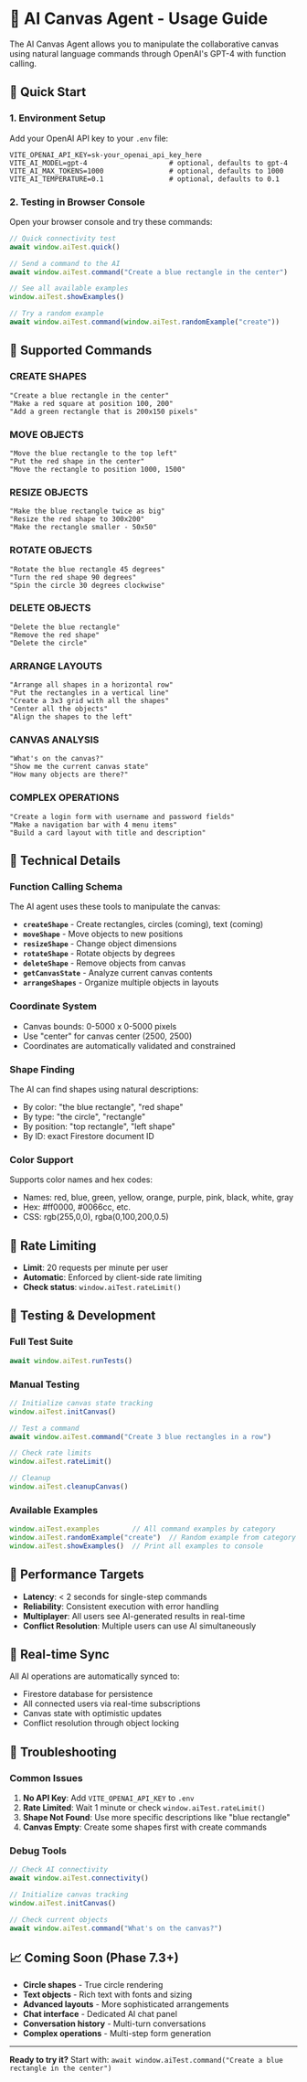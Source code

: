 # 🤖 AI Canvas Agent - Usage Guide

The AI Canvas Agent allows you to manipulate the collaborative canvas using natural language commands through OpenAI's GPT-4 with function calling.

## 🚀 Quick Start

### 1. Environment Setup

Add your OpenAI API key to your `.env` file:

```env
VITE_OPENAI_API_KEY=sk-your_openai_api_key_here
VITE_AI_MODEL=gpt-4                    # optional, defaults to gpt-4
VITE_AI_MAX_TOKENS=1000                # optional, defaults to 1000  
VITE_AI_TEMPERATURE=0.1                # optional, defaults to 0.1
```

### 2. Testing in Browser Console

Open your browser console and try these commands:

```javascript
// Quick connectivity test
await window.aiTest.quick()

// Send a command to the AI
await window.aiTest.command("Create a blue rectangle in the center")

// See all available examples
window.aiTest.showExamples()

// Try a random example
await window.aiTest.command(window.aiTest.randomExample("create"))
```

## 🎨 Supported Commands

### CREATE SHAPES
```
"Create a blue rectangle in the center"
"Make a red square at position 100, 200"
"Add a green rectangle that is 200x150 pixels"
```

### MOVE OBJECTS
```
"Move the blue rectangle to the top left"
"Put the red shape in the center"
"Move the rectangle to position 1000, 1500"
```

### RESIZE OBJECTS
```
"Make the blue rectangle twice as big"
"Resize the red shape to 300x200"
"Make the rectangle smaller - 50x50"
```

### ROTATE OBJECTS
```
"Rotate the blue rectangle 45 degrees"
"Turn the red shape 90 degrees"
"Spin the circle 30 degrees clockwise"
```

### DELETE OBJECTS
```
"Delete the blue rectangle"
"Remove the red shape"
"Delete the circle"
```

### ARRANGE LAYOUTS
```
"Arrange all shapes in a horizontal row"
"Put the rectangles in a vertical line"  
"Create a 3x3 grid with all the shapes"
"Center all the objects"
"Align the shapes to the left"
```

### CANVAS ANALYSIS
```
"What's on the canvas?"
"Show me the current canvas state"
"How many objects are there?"
```

### COMPLEX OPERATIONS
```
"Create a login form with username and password fields"
"Make a navigation bar with 4 menu items"
"Build a card layout with title and description"
```

## 🔧 Technical Details

### Function Calling Schema

The AI agent uses these tools to manipulate the canvas:

- **`createShape`** - Create rectangles, circles (coming), text (coming)
- **`moveShape`** - Move objects to new positions
- **`resizeShape`** - Change object dimensions
- **`rotateShape`** - Rotate objects by degrees
- **`deleteShape`** - Remove objects from canvas
- **`getCanvasState`** - Analyze current canvas contents
- **`arrangeShapes`** - Organize multiple objects in layouts

### Coordinate System

- Canvas bounds: 0-5000 x 0-5000 pixels
- Use "center" for canvas center (2500, 2500)
- Coordinates are automatically validated and constrained

### Shape Finding

The AI can find shapes using natural descriptions:
- By color: "the blue rectangle", "red shape"
- By type: "the circle", "rectangle"  
- By position: "top rectangle", "left shape"
- By ID: exact Firestore document ID

### Color Support

Supports color names and hex codes:
- Names: red, blue, green, yellow, orange, purple, pink, black, white, gray
- Hex: #ff0000, #0066cc, etc.
- CSS: rgb(255,0,0), rgba(0,100,200,0.5)

## 🚨 Rate Limiting

- **Limit**: 20 requests per minute per user
- **Automatic**: Enforced by client-side rate limiting
- **Check status**: `window.aiTest.rateLimit()`

## 🧪 Testing & Development

### Full Test Suite
```javascript
await window.aiTest.runTests()
```

### Manual Testing
```javascript
// Initialize canvas state tracking
window.aiTest.initCanvas()

// Test a command
await window.aiTest.command("Create 3 blue rectangles in a row")

// Check rate limits
window.aiTest.rateLimit()

// Cleanup
window.aiTest.cleanupCanvas()
```

### Available Examples
```javascript
window.aiTest.examples        // All command examples by category
window.aiTest.randomExample("create")  // Random example from category
window.aiTest.showExamples()  // Print all examples to console
```

## 🎯 Performance Targets

- **Latency**: < 2 seconds for single-step commands
- **Reliability**: Consistent execution with error handling
- **Multiplayer**: All users see AI-generated results in real-time
- **Conflict Resolution**: Multiple users can use AI simultaneously

## 🔄 Real-time Sync

All AI operations are automatically synced to:
- Firestore database for persistence
- All connected users via real-time subscriptions
- Canvas state with optimistic updates
- Conflict resolution through object locking

## 🐛 Troubleshooting

### Common Issues

1. **No API Key**: Add `VITE_OPENAI_API_KEY` to `.env`
2. **Rate Limited**: Wait 1 minute or check `window.aiTest.rateLimit()`
3. **Shape Not Found**: Use more specific descriptions like "blue rectangle"
4. **Canvas Empty**: Create some shapes first with create commands

### Debug Tools

```javascript
// Check AI connectivity
await window.aiTest.connectivity()

// Initialize canvas tracking
window.aiTest.initCanvas()

// Check current objects
await window.aiTest.command("What's on the canvas?")
```

## 📈 Coming Soon (Phase 7.3+)

- **Circle shapes** - True circle rendering
- **Text objects** - Rich text with fonts and sizing
- **Advanced layouts** - More sophisticated arrangements
- **Chat interface** - Dedicated AI chat panel
- **Conversation history** - Multi-turn conversations
- **Complex operations** - Multi-step form generation

---

**Ready to try it?** Start with: `await window.aiTest.command("Create a blue rectangle in the center")`
